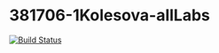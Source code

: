 # 381706-1Kolesova-allLabs

[![Build Status](https://travis-ci.org/381706-1KolesovaChristina/381706-1Kolesova-allLabs.svg?branch=StackList)](https://travis-ci.org/381706-1KolesovaChristina/381706-1Kolesova-allLabs)
